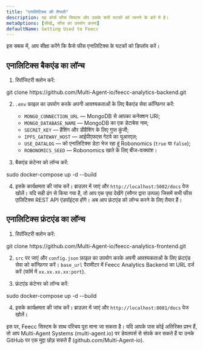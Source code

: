 ```yaml
---
title: "एनालिटिक्स की तैनाती"
description: यह कोर्स फीस सिस्टम और उसके सभी घटकों को जानने के बारे में है।
metaOptions: [सीखें, फीस का उपयोग करना]
defaultName: Getting Used to Feecc
---
```


<RoboAcademyText fWeight="500">
इस सबक में, आप सीक्षा करेंगे कि कैसे फीस एनालिटिक्स के घटकों को डिप्लॉय करें।
</RoboAcademyText>

## एनालिटिक्स बैकएंड का लॉन्च

1. रिपॉजिटरी क्लोन करें:

<LessonCodeWrapper language="bash" codeClass="big-code">
git clone https://github.com/Multi-Agent-io/feecc-analytics-backend.git
</LessonCodeWrapper>

2. `.env` फ़ाइल का उपयोग करके अपनी आवश्यकताओं के लिए बैकएंड सेवा कॉन्फ़िगर करें:
    - `MONGO_CONNECTION_URL` — MongoDB से आपका कनेक्शन URI;
    - `MONGO_DATABASE_NAME` — MongoDB का एक डेटाबेस नाम;
    - `SECRET_KEY` — हैशिंग और डीहैशिंग के लिए गुप्त कुंजी;
    - `IPFS_GATEWAY_HOST` — आईपीएफएस गेटवे का यूआरएल;
    - `USE_DATALOG` — को एनालिटिक्स डेटा भेज रहा हूं Robonomics (`true` या `false`);
    - `ROBONOMICS_SEED` — Robonomics खाते के लिए बीज-वाक्यांश।

3. बैकएंड कंटेनर को लॉन्च करें:

<LessonCodeWrapper language="bash">
sudo docker-compose up -d --build
</LessonCodeWrapper>

4. इसके कार्यक्षमता की जांच करें। ब्राउज़र में जाएं और `http://localhost:5002/docs` पेज खोलें। यदि सही ढंग से किया गया है, तो आप एक पृष्ठ देखेंगे (स्वैगर द्वारा उत्पन्न) जिसमें सभी फीस एालिटिक्स REST API एंडपॉइंट्स होंगे। अब आप फ्रंटएंड को लॉन्च करने के लिए तैयार हैं।

## एनालिटिक्स फ्रंटएंड का लॉन्च

1. रिपॉजिटरी क्लोन करें:

<LessonCodeWrapper language="bash" codeClass="big-code">
git clone https://github.com/Multi-Agent-io/feecc-analytics-frontend.git
</LessonCodeWrapper>

2. `src` पर जाएं और `config.json` फ़ाइल का उपयोग करके अपनी आवश्यकताओं के लिए फ्रंटएंड सेवा को कॉन्फ़िगर करें। `base_url` पैरामीटर में Feecc Analytics Backend का URL दर्ज करें (फॉर्म में `xx.xx.xx.xx:port`).

3. फ्रंटएंड कंटेनर को लॉन्च करें:

<LessonCodeWrapper language="bash">
sudo docker-compose up -d --build
</LessonCodeWrapper>

4. इसके कार्यक्षमता की जांच करें। ब्राउज़र में जाएं और `http://localhost:8081/docs` पेज खोलें।

<RoboAcademyText fWeight="500">
इस पर, Feecc सिस्टम के साथ परिचय पूरा माना जा सकता है। यदि आपके पास कोई अतिरिक्त प्रश्न हैं, तो आप Multi-Agent Systems (multi-agent.io) पर डेवलपर्स से संपर्क कर सकते हैं या उनके GitHub पर एक मुद्दा छोड़ सकते हैं (github.com/Multi-Agent-io).
</RoboAcademyText>